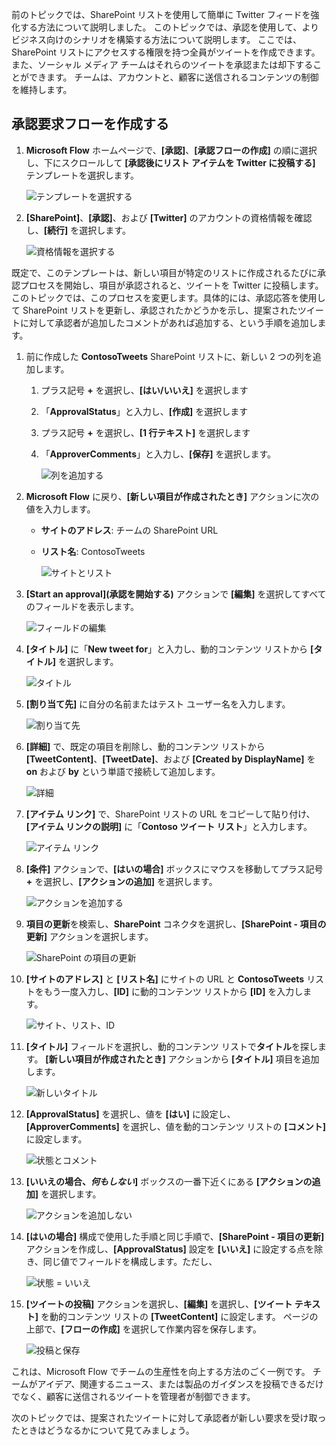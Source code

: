 前のトピックでは、SharePoint リストを使用して簡単に Twitter フィードを強化する方法について説明しました。 このトピックでは、承認を使用して、よりビジネス向けのシナリオを構築する方法について説明します。 ここでは、SharePoint リストにアクセスする権限を持つ全員がツイートを作成できます。また、ソーシャル メディア チームはそれらのツイートを承認または却下することができます。 チームは、アカウントと、顧客に送信されるコンテンツの制御を維持します。 

## <a name="create-an-approval-request-flow"></a>承認要求フローを作成する
1. **Microsoft Flow** ホームページで、**[承認]**、**[承認フローの作成]** の順に選択し、下にスクロールして **[承認後にリスト アイテムを Twitter に投稿する]** テンプレートを選択します。 
   
    ![テンプレートを選択する](./media/learning-approval-center/create-approval.png)
2. **[SharePoint]**、**[承認]**、および **[Twitter]** のアカウントの資格情報を確認し、**[続行]** を選択します。 
   
    ![資格情報を選択する](./media/learning-approval-center/verify-credentials.png)

既定で、このテンプレートは、新しい項目が特定のリストに作成されるたびに承認プロセスを開始し、項目が承認されると、ツイートを Twitter に投稿します。 このトピックでは、このプロセスを変更します。具体的には、承認応答を使用して SharePoint リストを更新し、承認されたかどうかを示し、提案されたツイートに対して承認者が追加したコメントがあれば追加する、という手順を追加します。 

1. 前に作成した **ContosoTweets** SharePoint リストに、新しい 2 つの列を追加します。
   
   1. プラス記号 **+** を選択し、**[はい/いいえ]** を選択します
   2. 「**ApprovalStatus**」と入力し、**[作成]** を選択します
   3. プラス記号 **+** を選択し、**[1 行テキスト]** を選択します
   4. 「**ApproverComments**」と入力し、**[保存]** を選択します。
      
      ![列を追加する](./media/learning-approval-center/new-columns.png)
2. **Microsoft Flow** に戻り、**[新しい項目が作成されたとき]** アクションに次の値を入力します。
   
   * **サイトのアドレス**: チームの SharePoint URL
   * **リスト名**: ContosoTweets
     
     ![サイトとリスト](./media/learning-approval-center/site-address.png)
3. **[Start an approval]\(承認を開始する\)** アクションで **[編集]** を選択してすべてのフィールドを表示します。 
   
    ![フィールドの編集](./media/learning-approval-center/edit-all-fields.png)
4. **[タイトル]** に「**New tweet for**」と入力し、動的コンテンツ リストから **[タイトル]** を選択します。 
   
    ![タイトル](./media/learning-approval-center/tweet-title.png)
5. **[割り当て先]** に自分の名前またはテスト ユーザー名を入力します。 
   
    ![割り当て先](./media/learning-approval-center/tweet-assigned-to.png)
6. **[詳細]** で、既定の項目を削除し、動的コンテンツ リストから **[TweetContent]**、**[TweetDate]**、および **[Created by DisplayName]** を **on** および **by** という単語で接続して追加します。 
   
    ![詳細](./media/learning-approval-center/tweet-details.png)
7. **[アイテム リンク]** で、SharePoint リストの URL をコピーして貼り付け、**[アイテム リンクの説明]** に「**Contoso ツイート リスト**」と入力します。 
   
    ![アイテム リンク](./media/learning-approval-center/tweet-item-link.png)
8. **[条件]** アクションで、**[はいの場合]** ボックスにマウスを移動してプラス記号 **+** を選択し、**[アクションの追加]** を選択します。 
   
    ![アクションを追加する](./media/learning-approval-center/add-an-action.png)
9. **項目の更新**を検索し、**SharePoint** コネクタを選択し、**[SharePoint - 項目の更新]** アクションを選択します。
   
    ![SharePoint の項目の更新](./media/learning-approval-center/update-item.png)
10. **[サイトのアドレス]** と **[リスト名]** にサイトの URL と **ContosoTweets** リストをもう一度入力し、**[ID]** に動的コンテンツ リストから **[ID]** を入力します。 
    
     ![サイト、リスト、ID](./media/learning-approval-center/address-list-id.png)
11. **[タイトル]** フィールドを選択し、動的コンテンツ リストで**タイトル**を探します。 **[新しい項目が作成されたとき]** アクションから **[タイトル]** 項目を追加します。 
    
     ![新しいタイトル](./media/learning-approval-center/add-title.png)
12. **[ApprovalStatus]** を選択し、値を **[はい]** に設定し、**[ApproverComments]** を選択し、値を動的コンテンツ リストの **[コメント]** に設定します。 
    
     ![状態とコメント](./media/learning-approval-center/approver-status.png)
13. **[いいえの場合、*何もしない*]** ボックスの一番下近くにある **[アクションの追加]** を選択します。
    
     ![アクションを追加しない](./media/learning-approval-center/add-a-no-action.png)
14. **[はいの場合]** 構成で使用した手順と同じ手順で、**[SharePoint - 項目の更新]** アクションを作成し、**[ApprovalStatus]** 設定を **[いいえ]** に設定する点を除き、同じ値でフィールドを構成します。ただし、 
    
     ![状態 = いいえ](./media/learning-approval-center/status-no.png)
15. **[ツイートの投稿]** アクションを選択し、**[編集]** を選択し、**[ツイート テキスト]** を動的コンテンツ リストの **[TweetContent]** に設定します。  ページの上部で、**[フローの作成]** を選択して作業内容を保存します。 
    
     ![投稿と保存](./media/learning-approval-center/post-tweet.png)

これは、Microsoft Flow でチームの生産性を向上する方法のごく一例です。 チームがアイデア、関連するニュース、または製品のガイダンスを投稿できるだけでなく、顧客に送信されるツイートを管理者が制御できます。

次のトピックでは、提案されたツイートに対して承認者が新しい要求を受け取ったときはどうなるかについて見てみましょう。 

